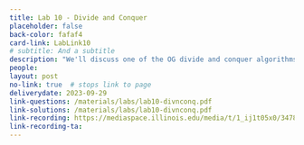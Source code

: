 ```yaml
---
title: Lab 10 - Divide and Conquer
placeholder: false
back-color: fafaf4
card-link: LabLink10
# subtitle: And a subtitle
description: "We'll discuss one of the OG divide and conquer algorithms: Kartsuba's algorithm."
people:
layout: post
no-link: true  # stops link to page 
deliverydate: 2023-09-29
link-questions: /materials/labs/lab10-divnconq.pdf
link-solutions: /materials/labs/lab10-divnconq.pdf
link-recording: https://mediaspace.illinois.edu/media/t/1_ij1t05x0/347892222
link-recording-ta:
---
```










